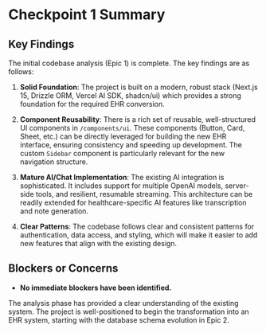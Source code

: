 # Checkpoint 1 Summary

## Key Findings

The initial codebase analysis (Epic 1) is complete. The key findings are as follows:

1.  **Solid Foundation**: The project is built on a modern, robust stack (Next.js 15, Drizzle ORM, Vercel AI SDK, shadcn/ui) which provides a strong foundation for the required EHR conversion.

2.  **Component Reusability**: There is a rich set of reusable, well-structured UI components in `/components/ui`. These components (Button, Card, Sheet, etc.) can be directly leveraged for building the new EHR interface, ensuring consistency and speeding up development. The custom `Sidebar` component is particularly relevant for the new navigation structure.

3.  **Mature AI/Chat Implementation**: The existing AI integration is sophisticated. It includes support for multiple OpenAI models, server-side tools, and resilient, resumable streaming. This architecture can be readily extended for healthcare-specific AI features like transcription and note generation.

4.  **Clear Patterns**: The codebase follows clear and consistent patterns for authentication, data access, and styling, which will make it easier to add new features that align with the existing design.

## Blockers or Concerns

-   **No immediate blockers have been identified.**

The analysis phase has provided a clear understanding of the existing system. The project is well-positioned to begin the transformation into an EHR system, starting with the database schema evolution in Epic 2.
